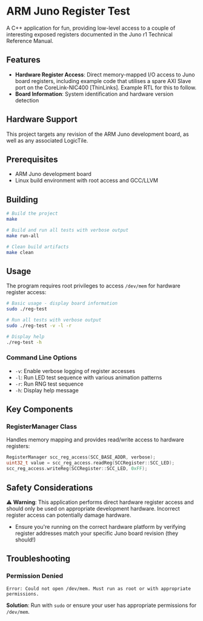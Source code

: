 # ARM Juno Register Test

A C++ application for fun, providing low-level access to a couple of interesting exposed registers documented in the Juno r1 Technical Reference Manual.

## Features

- **Hardware Register Access**: Direct memory-mapped I/O access to Juno board registers, including example code that utilises a spare AXI Slave port on the CoreLink-NIC400 [ThinLinks]. Example RTL for this to follow.
- **Board Information**: System identification and hardware version detection

## Hardware Support

This project targets any revision of the ARM Juno development board, as well as any associated LogicTile.

## Prerequisites

- ARM Juno development board
- Linux build environment with root access and GCC/LLVM

## Building

```bash
# Build the project
make

# Build and run all tests with verbose output
make run-all

# Clean build artifacts
make clean
```

## Usage

The program requires root privileges to access `/dev/mem` for hardware register access:

```bash
# Basic usage - display board information
sudo ./reg-test

# Run all tests with verbose output
sudo ./reg-test -v -l -r

# Display help
./reg-test -h
```

### Command Line Options

- `-v`: Enable verbose logging of register accesses
- `-l`: Run LED test sequence with various animation patterns
- `-r`: Run RNG test sequence
- `-h`: Display help message

## Key Components

### RegisterManager Class

Handles memory mapping and provides read/write access to hardware registers:

```cpp
RegisterManager scc_reg_access(SCC_BASE_ADDR, verbose);
uint32_t value = scc_reg_access.readReg(SCCRegister::SCC_LED);
scc_reg_access.writeReg(SCCRegister::SCC_LED, 0xFF);
```

## Safety Considerations

⚠️ **Warning**: This application performs direct hardware register access and should only be used on appropriate development hardware. Incorrect register access can potentially damage hardware.

- Ensure you're running on the correct hardware platform by verifying register addresses match your specific Juno board revision (they should!)

## Troubleshooting

### Permission Denied
```
Error: Could not open /dev/mem. Must run as root or with appropriate permissions.
```
**Solution**: Run with `sudo` or ensure your user has appropriate permissions for `/dev/mem`.
